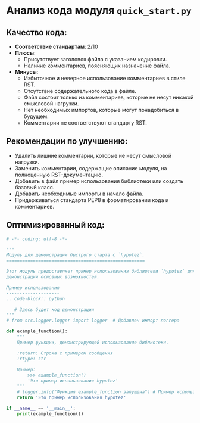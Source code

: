 # Анализ кода модуля `quick_start.py`

## Качество кода:

- **Соответствие стандартам**: 2/10
- **Плюсы**:
    - Присутствует заголовок файла с указанием кодировки.
    - Наличие комментариев, поясняющих назначение файла.
- **Минусы**:
    - Избыточное и неверное использование комментариев в стиле RST.
    - Отсутствие содержательного кода в файле.
    - Файл состоит только из комментариев, которые не несут никакой смысловой нагрузки.
    - Нет необходимых импортов, которые могут понадобиться в будущем.
    - Комментарии не соответствуют стандарту RST.

## Рекомендации по улучшению:

- Удалить лишние комментарии, которые не несут смысловой нагрузки.
- Заменить комментарии, содержащие описание модуля, на полноценную RST-документацию.
- Добавить в файл пример использования библиотеки или создать базовый класс.
- Добавить необходимые импорты в начало файла.
- Придерживаться стандарта PEP8 в форматировании кода и комментариев.

## Оптимизированный код:
```python
# -*- coding: utf-8 -*-

"""
Модуль для демонстрации быстрого старта с `hypotez`.
====================================================

Этот модуль предоставляет пример использования библиотеки `hypotez` для
демонстрации основных возможностей.

Пример использования
--------------------
.. code-block:: python

   # Здесь будет код демонстрации
"""
# from src.logger.logger import logger  # Добавлен импорт логгера

def example_function():
    """
    Пример функции, демонстрирующей использование библиотеки.

    :return: Строка с примером сообщения
    :rtype: str
    
    Пример:
        >>> example_function()
        'Это пример использования hypotez'
    """
    # logger.info("Функция example_function запущена") # Пример использования логгера
    return 'Это пример использования hypotez'

if __name__ == '__main__':
    print(example_function())
```